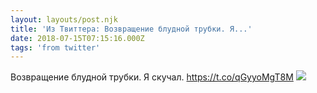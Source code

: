 ```yaml
---
layout: layouts/post.njk
title: 'Из Твиттера: Возвращение блудной трубки. Я...'
date: 2018-07-15T07:15:16.000Z
tags: 'from twitter'
---
```



Возвращение блудной трубки. Я скучал. https://t.co/qGyyoMgT8M
  <img src="https://pbs.twimg.com/media/DiIPgfEUEAA7ceD.jpg" />
